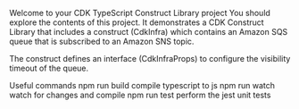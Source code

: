 Welcome to your CDK TypeScript Construct Library project
You should explore the contents of this project. It demonstrates a CDK Construct Library that includes a construct (CdkInfra) which contains an Amazon SQS queue that is subscribed to an Amazon SNS topic.

The construct defines an interface (CdkInfraProps) to configure the visibility timeout of the queue.

Useful commands
npm run build compile typescript to js
npm run watch watch for changes and compile
npm run test perform the jest unit tests